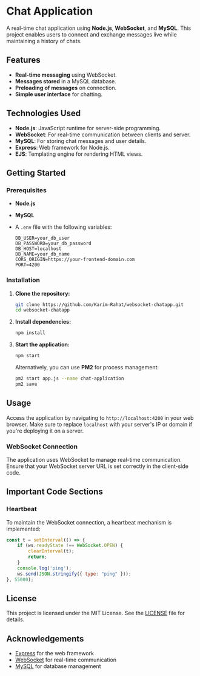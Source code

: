 # Chat Application

A real-time chat application using **Node.js**, **WebSocket**, and **MySQL**. This project enables users to connect and exchange messages live while maintaining a history of chats.

## Features

- **Real-time messaging** using WebSocket.
- **Messages stored** in a MySQL database.
- **Preloading of messages** on connection.
- **Simple user interface** for chatting.

## Technologies Used

- **Node.js**: JavaScript runtime for server-side programming.
- **WebSocket**: For real-time communication between clients and server.
- **MySQL**: For storing chat messages and user details.
- **Express**: Web framework for Node.js.
- **EJS**: Templating engine for rendering HTML views.

## Getting Started

### Prerequisites

- **Node.js**
- **MySQL**
- A `.env` file with the following variables:

    ```env
    DB_USER=your_db_user
    DB_PASSWORD=your_db_password
    DB_HOST=localhost
    DB_NAME=your_db_name
    CORS_ORIGIN=https://your-frontend-domain.com
    PORT=4200
    ```

### Installation

1. **Clone the repository:**

    ```bash
    git clone https://github.com/Karim-Rahat/websocket-chatapp.git
    cd websocket-chatapp
    ```

2. **Install dependencies:**

    ```bash
    npm install
    ```

3. **Start the application:**

    ```bash
    npm start
    ```

   Alternatively, you can use **PM2** for process management:

    ```bash
    pm2 start app.js --name chat-application
    pm2 save
    ```

## Usage

Access the application by navigating to `http://localhost:4200` in your web browser. Make sure to replace `localhost` with your server's IP or domain if you're deploying it on a server.

### WebSocket Connection

The application uses WebSocket to manage real-time communication. Ensure that your WebSocket server URL is set correctly in the client-side code.

## Important Code Sections

### Heartbeat

To maintain the WebSocket connection, a heartbeat mechanism is implemented:

```javascript
const t = setInterval(() => {
    if (ws.readyState !== WebSocket.OPEN) {
        clearInterval(t);
        return;
    }
    console.log('ping');
    ws.send(JSON.stringify({ type: "ping" }));
}, 55000);
```
## License
This project is licensed under the MIT License. See the [LICENSE](LICENSE) file for details.

## Acknowledgements
- [Express](https://expressjs.com/) for the web framework
- [WebSocket](https://developer.mozilla.org/en-US/docs/Web/API/WebSockets_API) for real-time communication
- [MySQL](https://www.mysql.com/) for database management
